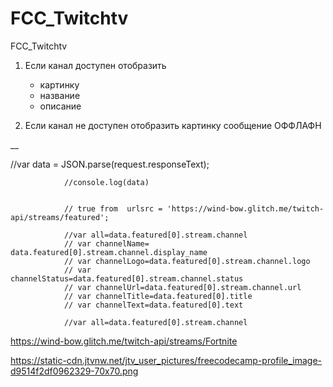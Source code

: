 # FCC_Twitchtv
FCC_Twitchtv



1. Если канал доступен
    отобразить
     - картинку
     - название
     - описание

 2. Если канал не доступен
        отобразить картинку
         сообщение ОФФЛАФН


__

//var data = JSON.parse(request.responseText);

                //console.log(data)


                // true from  urlsrc = 'https://wind-bow.glitch.me/twitch-api/streams/featured';

                //var all=data.featured[0].stream.channel
                // var channelName= data.featured[0].stream.channel.display_name
                // var channelLogo=data.featured[0].stream.channel.logo
                // var channelStatus=data.featured[0].stream.channel.status
                // var channelUrl=data.featured[0].stream.channel.url
                // var channelTitle=data.featured[0].title
                // var channelText=data.featured[0].text

                //var all=data.featured[0].stream.channel


https://wind-bow.glitch.me/twitch-api/streams/Fortnite


https://static-cdn.jtvnw.net/jtv_user_pictures/freecodecamp-profile_image-d9514f2df0962329-70x70.png